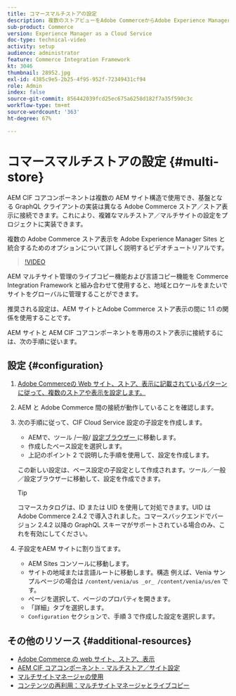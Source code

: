 ```yaml
---
title: コマースマルチストアの設定
description: 複数のストアビューをAdobe CommerceからAdobe Experience Managerにマッピングする方法について説明します。 これにより、マルチテナントおよび多言語のユースケースをプロジェクトでサポートできます。
sub-product: Commerce
version: Experience Manager as a Cloud Service
doc-type: technical-video
activity: setup
audience: administrator
feature: Commerce Integration Framework
kt: 3046
thumbnail: 28952.jpg
exl-id: 4385c9e5-2b25-4f95-952f-72349431cf94
role: Admin
index: false
source-git-commit: 856442039fcd25ec675a6258d182f7a35f590c3c
workflow-type: tm+mt
source-wordcount: '363'
ht-degree: 67%

---
```



# コマースマルチストアの設定 {#multi-store}

AEM CIF コアコンポーネントは複数の AEM サイト構造で使用でき、基盤となる GraphQL クライアントの実装は異なる Adobe Commerce ストア／ストア表示に接続できます。これにより、複雑なマルチストア／マルチサイトの設定をプロジェクトに実装できます。

複数の Adobe Commerce ストア表示を Adobe Experience Manager Sites と統合するためのオプションについて詳しく説明するビデオチュートリアルです。

>[!VIDEO](https://video.tv.adobe.com/v/28952/?quality=12)

AEM マルチサイト管理のライブコピー機能および言語コピー機能を Commerce Integration Framework と組み合わせて使用すると、地域とロケールをまたいでサイトをグローバルに管理することができます。

推奨される設定は、AEM サイトとAdobe Commerce ストア表示の間に 1:1 の関係を使用することです。

AEM サイトと AEM CIF コアコンポーネントを専用のストア表示に接続するには、次の手順に従います。

## 設定 {#configuration}

1. [Adobe Commerceの Web サイト、ストア、表示に記載されているパターンに従って、複数のストアや表示を設定します。](https://experienceleague.adobe.com/docs/commerce-admin/start/setup/websites-stores-views.html?lang=ja)

1. AEM と Adobe Commerce 間の接続が動作していることを確認します。

1. 次の手順に従って、CIF Cloud Service 設定の子設定を作成します。

   * AEMで、ツール /一般/ [ 設定ブラウザー ](/help/implementing/developing/introduction/configurations.md#using-configuration-browser) に移動します。
   * 作成したベース設定を選択します。
   * 上記のポイント 2 で説明した手順を使用して、設定を作成します。

   この新しい設定は、ベース設定の子設定として作成されます。ツール／一般／設定ブラウザーに移動して、設定を作成できます。

   >[!TIP]
   >
   > コマースカタログは、ID または UID を使用して対処できます。UID は Adobe Commerce 2.4.2 で導入されました。コマースバックエンドでバージョン 2.4.2 以降の GraphQL スキーマがサポートされている場合のみ、これを有効にしてください。

1. 子設定をAEM サイトに割り当てます。

   * AEM Sites コンソールに移動します。
   * サイトの地域または言語ルートに移動します。構造 例えば、Venia サンプルページの場合は `/content/venia/us _or_ /content/venia/us/en` です。
   * ページを選択して、ページのプロパティを開きます。
   * 「詳細」タブを選択します。
   * `Configuration` セクションで、手順 3 で作成した設定を選択します。

## その他のリソース {#additional-resources}

* [Adobe Commerce の web サイト、ストア、表示](https://experienceleague.adobe.com/docs/commerce-admin/start/setup/websites-stores-views.html?lang=ja)
* [AEM CIF コアコンポーネント - マルチストア／サイト設定](https://github.com/adobe/aem-core-cif-components#multi-store--site-configuration)
* [マルチサイトマネージャの使用](https://experienceleague.adobe.com/docs/experience-manager-learn/sites/translation/multi-site-manager-feature-video-use.html?lang=ja)
* [コンテンツの再利用：マルチサイトマネージャとライブコピー](/help/sites-cloud/administering/msm/overview.md)
